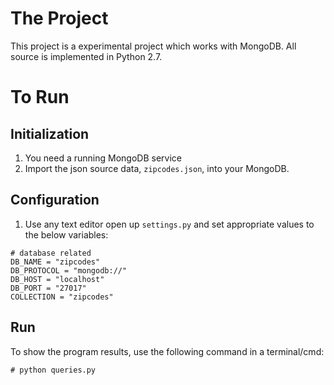 # The Project
This project is a experimental project which works with MongoDB.
All source is implemented in Python 2.7.

# To Run

## Initialization
1. You need a running MongoDB service
2. Import the json source data, ```zipcodes.json```, into your MongoDB.

## Configuration
1. Use any text editor open up ```settings.py``` and set appropriate values to the below variables:

```
# database related
DB_NAME = "zipcodes"
DB_PROTOCOL = "mongodb://"
DB_HOST = "localhost"
DB_PORT = "27017"
COLLECTION = "zipcodes"
```

## Run
To show the program results, use the following command in a terminal/cmd:

```# python queries.py```

